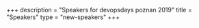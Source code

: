 +++
description = "Speakers for devopsdays poznan 2019"
title = "Speakers"
type = "new-speakers"
+++